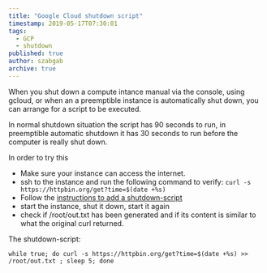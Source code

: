 ```yaml
---
title: "Google Cloud shutdown script"
timestamp: 2019-05-17T07:30:01
tags:
  - GCP
  - shutdown
published: true
author: szabgab
archive: true
---
```



When you shut down a compute intance manual via the console, using gcloud, or when an a preemptible instance is
automatically shut down, you can arrange for a script to be executed.

In normal shutdown situation the script has 90 seconds to run, in preemptible automatic shutdown it has 30 seconds to
run before the computer is really shut down.


In order to try this

* Make sure your instance can access the internet.
* ssh to the instance and run the following command to verify: `curl -s https://httpbin.org/get?time=$(date +%s)`
* Follow the [instructions to add a shutdown-script](https://cloud.google.com/compute/docs/shutdownscript)
* start the instance, shut it down, start it again
* check if /root/out.txt has been generated and if its content is similar to what the original curl returned.

The shutdown-script:

```
while true; do curl -s https://httpbin.org/get?time=$(date +%s) >> /root/out.txt ; sleep 5; done
```



